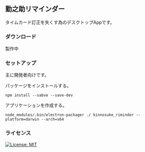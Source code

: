 ## 勤之助リマインダー

タイムカード訂正を失くす為のデスクトップAppです。


### ダウンロード

製作中

### セットアップ

主に開発者向けです。

パッケージをインストールする。

```
npm install --sabve --save-dev
```


アプリケーションを作成する。

```
node_modules/.bin/electron-packager ./ kinnosuke_riminder --platform=darwin --arch=x64
```


### ライセンス

[![License: MIT](https://img.shields.io/badge/License-MIT-yellow.svg)](https://opensource.org/licenses/MIT)


